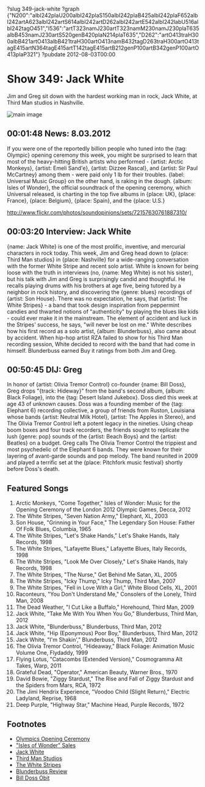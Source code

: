 ?slug 349-jack-white
?graph {"N200":"albI242plaU200albI242plaS150albI242plaB425albI242plaF652albI242artA623albI242artS614albI242artD262albI242artE542albI242labU516albI242tagO451","I536":"artT323namJ230artT323namM230namJ230plaT635albB453namJ230artS520genB420plaN214plaT635","D262":"artO413traH300albB421artO413albB421traH300artO413namB432tagD263traH300artO413tagE415artN364tagE415artT142tagE415artB212genP100artB342genP100artO413plaP321"}
?pubdate 2012-08-03T00:00

# Show 349: Jack White
Jim and Greg sit down with the hardest working man in rock, Jack White, at Third Man studios in Nashville.

![main image](http://static.soundopinions.org/images/2012/jackwhite.jpg)

## 00:01:48 News: 8.03.2012
If you were one of the reportedly billion people who tuned into the {tag: Olympic} opening ceremony  this week, you might be surprised to learn that most of the heavy-hitting British artists who performed - {artist: Arctic Monkeys}, {artist: Emeli Sand'e}, {artist: Dizzee Rascal}, and {artist: Sir Paul McCartney} among them - were paid only 1 lb for their troubles. {label: Universal Music Group} on the other hand, is raking in the dough. {album: Isles of Wonder}, the official soundtrack of the opening ceremony, which Universal released, is charting in the top five albums in {place: UK}, {place: France}, {place: Belgium}, {place: Spain}, and the {place: U.S.}

http://www.flickr.com/photos/soundopinions/sets/72157630761887310/

## 00:03:20 Interview: Jack White
{name: Jack White} is one of the most prolific, inventive, and mercurial characters in rock today. This week, Jim and Greg head down to {place: Third Man studios} in {place: Nashville} for a wide-ranging conversation with the former White Stripe and recent solo artist. White is known for being loose with the truth in interviews (no, {name: Meg White} is not his sister), but his talk with Jim and Greg is surprisingly candid and thoughtful. He recalls playing drums with his brothers at age five, being tutored by a neighbor in rock history, and discovering the {genre: blues} recordings of {artist: Son House}. There was no expectation, he says, that {artist: The White Stripes} - a band that took design inspiration from peppermint candies and thwarted notions of "authenticity" by playing the blues like kids - could ever make it in the mainstream. The element of accident and luck in the Stripes' success, he says, "will never be lost on me." White describes how his first record as a solo artist, {album: Blunderbuss}, also came about by accident. When hip-hop artist RZA failed to show for his Third Man recording session, White decided to record with the band that had come in himself. Blunderbuss earned Buy it ratings from both Jim and Greg.

## 00:50:45 DIJ: Greg
In honor of {artist: Olivia Tremor Control} co-founder {name: Bill Doss}, Greg drops "{track: Hideway}" from the band's second album, {album: Black Foliage}, into the {tag: Desert Island Jukebox}. Doss died this week at age 43 of unknown causes. Doss was a founding member of the {tag: Elephant 6} recording collective, a group of friends from Ruston, Louisiana whose bands {artist: Neutral Milk Hotel}, {artist: The Apples in Stereo}, and The Olivia Tremor Control left a potent legacy in the nineties. Using cheap boom boxes and four track recorders, the friends sought to replicate the lush {genre: pop} sounds of the {artist: Beach Boys} and the {artist: Beatles} on a budget. Greg calls The Olivia Tremor Control the trippiest and most psychedelic of the Elephant 6 bands. They were known for their layering of avant-garde sounds and pop melody. The band reunited in 2009 and played a terrific set at the {place: Pitchfork music festival} shortly before Doss's death.

## Featured Songs
1. Arctic Monkeys, "Come Together," Isles of Wonder: Music for the Opening Ceremony of the London 2012 Olympic Games, Decca, 2012
2. The White Stripes, "Seven Nation Army," Elephant, XL, 2003
3. Son House, "Grinning in Your Face," The Legendary Son House: Father Of Folk Blues, Columbia, 1965
4. The White Stripes, "Let's Shake Hands," Let's Shake Hands, Italy Records, 1998
5. The White Stripes, "Lafayette Blues," Lafayette Blues, Italy Records, 1998
6. The White Stripes, "Look Me Over Closely," Let's Shake Hands, Italy Records, 1998
7. The White Stripes, "The Nurse," Get Behind Me Satan, XL, 2005
8. The White Stripes, "Icky Thump," Icky Thump, Third Man, 2007
9. The White Stripes, "Fell in Love With a Girl," White Blood Cells, XL, 2001
10. Raconteurs, "You Don't Understand Me," Consolers of the Lonely, Third Man, 2008
11. The Dead Weather, "I Cut Like a Buffalo," Horehound, Third Man, 2009
12. Jack White, "Take Me With You When You Go," Blunderbuss, Third Man, 2012
13. Jack White, "Blunderbuss," Blunderbuss, Third Man, 2012
14. Jack White, "Hip (Eponymous) Poor Boy," Blunderbuss, Third Man, 2012
15. Jack White, "I'm Shakin'," Blunderbuss, Third Man, 2012
16. The Olivia Tremor Control, "Hideaway," Black Foliage: Animation Music Volume One, Flydaddy, 1999
17. Flying Lotus, "Catacombs (Extended Version)," Cosmogramma Alt Takes, Warp, 2011
18. Grateful Dead, "Operator," American Beauty, Warner Bros., 1970
19. David Bowie, "Ziggy Stardust," The Rise and Fall of Ziggy Stardust and the Spiders from Mars, RCA, 1972
20. The Jimi Hendrix Experience, "Voodoo Child (Slight Return)," Electric Ladyland, Reprise, 1968
21. Deep Purple, "Highway Star," Machine Head, Purple Records, 1972

## Footnotes 
- [Olympics Opening Ceremony](http://www.rollingstone.com/music/news/british-music-takes-center-stage-at-olympics-opening-ceremony-20120728)
- ["Isles of Wonder" Sales](http://mashable.com/2012/07/30/olympics-opening-ceremony-soundtrack-itunes-spotify-isles-of-wonder/)
- [Jack White](http://jackwhiteiii.com/)
- [Third Man Studios](http://thirdmanrecords.com/about/nashville-storefront/)
- [The White Stripes](http://www.whitestripes.net/)
- [Blunderbuss Review](http://www.soundopinions.org/show/335/#blunderbuss)
- [Bill Doss Obit](http://pitchfork.com/news/47328-bill-doss-of-olivia-tremor-control-has-died/)
